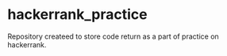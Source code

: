 # hackerrank_practice

Repository createed to store code return as a part of practice on hackerrank.
